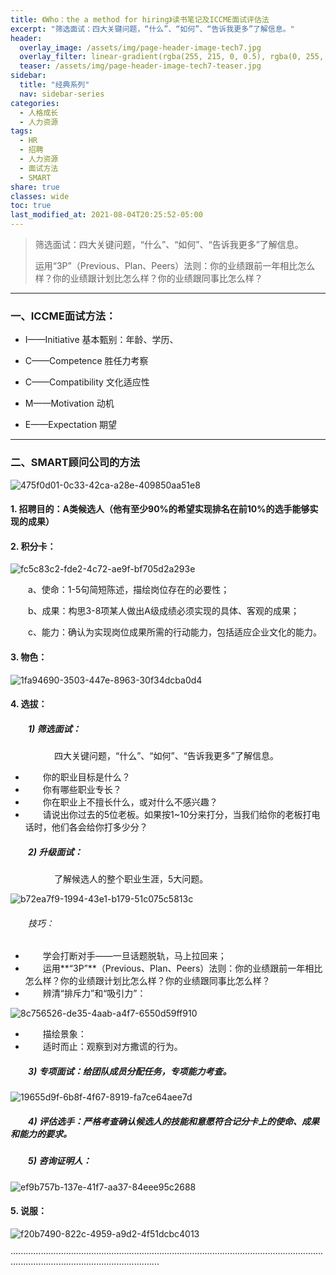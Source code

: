 ```yaml
---
title: 《Who：the a method for hiring》读书笔记及ICCME面试评估法
excerpt: "筛选面试：四大关键问题，“什么”、“如何”、“告诉我更多”了解信息。"
header:
  overlay_image: /assets/img/page-header-image-tech7.jpg
  overlay_filter: linear-gradient(rgba(255, 215, 0, 0.5), rgba(0, 255, 255, 0.5))
  teaser: /assets/img/page-header-image-tech7-teaser.jpg
sidebar:
  title: "经典系列"
  nav: sidebar-series
categories:
  - 人格成长
  - 人力资源
tags: 
  - HR
  - 招聘
  - 人力资源
  - 面试方法
  - SMART
share: true
classes: wide
toc: true
last_modified_at: 2021-08-04T20:25:52-05:00
---
```


>筛选面试：四大关键问题，“什么”、“如何”、“告诉我更多”了解信息。
>
>运用“3P”（Previous、Plan、Peers）法则：你的业绩跟前一年相比怎么样？你的业绩跟计划比怎么样？你的业绩跟同事比怎么样？

---



### 一、ICCME面试方法：

* I——Initiative 基本甄别：年龄、学历、

* C——Competence  胜任力考察

* C——Compatibility 文化适应性

* M——Motivation 动机

* E——Expectation 期望

---

### 二、SMART顾问公司的方法

![475f0d01-0c33-42ca-a28e-409850aa51e8](https://cdn.jsdelivr.net/gh/kewtgh/PicSunflowers@main/img/475f0d01-0c33-42ca-a28e-409850aa51e8.png)

#### 1. 招聘目的：A类候选人（他有至少90%的希望实现排名在前10%的选手能够实现的成果）

#### 2. 积分卡：

![fc5c83c2-fde2-4c72-ae9f-bf705d2a293e](https://cdn.jsdelivr.net/gh/kewtgh/PicSunflowers@main/img/fc5c83c2-fde2-4c72-ae9f-bf705d2a293e.png)

&emsp;&emsp;a、使命：1-5句简短陈述，描绘岗位存在的必要性；

&emsp;&emsp;b、成果：构思3-8项某人做出A级成绩必须实现的具体、客观的成果；

&emsp;&emsp;c、能力：确认为实现岗位成果所需的行动能力，包括适应企业文化的能力。

#### 3. 物色：

![1fa94690-3503-447e-8963-30f34dcba0d4](https://cdn.jsdelivr.net/gh/kewtgh/PicSunflowers@main/img/1fa94690-3503-447e-8963-30f34dcba0d4.png)

#### 4. 选拔：

##### &emsp;&emsp;1) 筛选面试：

&emsp;&emsp;&emsp;&emsp;&emsp;四大关键问题，“什么”、“如何”、“告诉我更多”了解信息。

- &emsp;&emsp;你的职业目标是什么？
- &emsp;&emsp;你有哪些职业专长？
- &emsp;&emsp;你在职业上不擅长什么，或对什么不感兴趣？
- &emsp;&emsp;请说出你过去的5位老板。如果按1~10分来打分，当我们给你的老板打电话时，他们各会给你打多少分？

##### &emsp;&emsp;2) 升级面试：

&emsp;&emsp;&emsp;&emsp;&emsp;了解候选人的整个职业生涯，5大问题。

![b72ea7f9-1994-43e1-b179-51c075c5813c](https://cdn.jsdelivr.net/gh/kewtgh/PicSunflowers@main/img/b72ea7f9-1994-43e1-b179-51c075c5813c.png)

###### &emsp;&emsp;技巧：

- &emsp;&emsp;学会打断对手——一旦话题脱轨，马上拉回来；
- &emsp;&emsp;运用**“3P”**（Previous、Plan、Peers）法则：你的业绩跟前一年相比怎么样？你的业绩跟计划比怎么样？你的业绩跟同事比怎么样？
- &emsp;&emsp;辨清“排斥力”和“吸引力”：

![8c756526-de35-4aab-a4f7-6550d59ff910](https://cdn.jsdelivr.net/gh/kewtgh/PicSunflowers@main/img/8c756526-de35-4aab-a4f7-6550d59ff910.png)

- &emsp;&emsp;描绘景象：
- &emsp;&emsp;适时而止：观察到对方撒谎的行为。

##### &emsp;&emsp;3) 专项面试：给团队成员分配任务，专项能力考查。

![19655d9f-6b8f-4f67-8919-fa7ce64aee7d](https://cdn.jsdelivr.net/gh/kewtgh/PicSunflowers@main/img/19655d9f-6b8f-4f67-8919-fa7ce64aee7d.png)

##### &emsp;&emsp;4) 评估选手：严格考查确认候选人的技能和意愿符合记分卡上的使命、成果和能力的要求。

##### &emsp;&emsp;5) 咨询证明人：

![ef9b757b-137e-41f7-aa37-84eee95c2688](https://cdn.jsdelivr.net/gh/kewtgh/PicSunflowers@main/img/ef9b757b-137e-41f7-aa37-84eee95c2688.png)

#### 5. 说服：

![f20b7490-822c-4959-a9d2-4f51dcbc4013](https://cdn.jsdelivr.net/gh/kewtgh/PicSunflowers@main/img/f20b7490-822c-4959-a9d2-4f51dcbc4013.png)

·······················································································································································································
